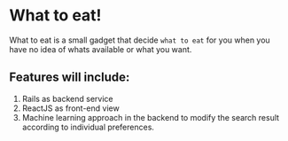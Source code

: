 # What to eat! 
What to eat is a small gadget that decide `what to eat` for you when you have no idea of whats available or what you want. 

## Features will include:
1. Rails as backend service
2. ReactJS as front-end view
3. Machine learning approach in the backend to modify the search result according to individual preferences. 